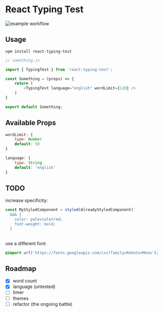 # React Typing Test

![example workflow](https://github.com/ncarn2/react-typing-test/actions/workflows/node.js.yml/badge.svg)

## Usage

``` 
npm install react-typing-test
```

``` js 
// something.js

import { TypingTest } from 'react-typing-test';

const Something = (props) => {
    return (
        <TypingTest language="english" wordLimit={120} />
    )
}

export default Something;

```

## Available Props

```js 
wordLimit: {
    type: Number
    default: 50
}
```

```js 
language: {
    type: String
    default: 'english'
}
```

## TODO
increase specificity: 
```js
const MyStyledComponent = styled(AlreadyStyledComponent)`
  &&& {
    color: palevioletred;
    font-weight: bold;
  }
`
```

use a different font:
```css
@import url('https://fonts.googleapis.com/css?family=Roboto+Mono');
```



## Roadmap

- [x] word count
- [x] language (untested)
- [ ] timer
- [ ] themes
- [ ] refactor (the ongoing battle)
